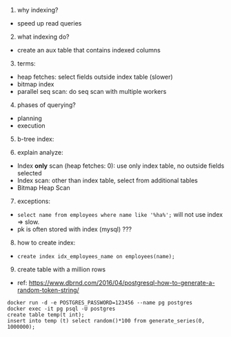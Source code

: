 1. why indexing?

- speed up read queries

2. what indexing do?

- create an aux table that contains indexed columns

3. terms:

- heap fetches: select fields outside index table (slower)
- bitmap index
- parallel seq scan: do seq scan with multiple workers

4. phases of querying?

- planning
- execution

5. b-tree index:

6. explain analyze:

- Index **only** scan (heap fetches: 0): use only index table, no outside fields selected
- Index scan: other than index table, select from additional tables
- Bitmap Heap Scan

7. exceptions:

- `select name from employees where name like '%ha%';` will not use index => slow.
- pk is often stored with index (mysql) ???

8. how to create index:

- `create index idx_employees_name on employees(name);`

9. create table with a million rows

- ref: https://www.dbrnd.com/2016/04/postgresql-how-to-generate-a-random-token-string/

```console
docker run -d -e POSTGRES_PASSWORD=123456 --name pg postgres
docker exec -it pg psql -U postgres
create table temp(t int);
insert into temp (t) select random()*100 from generate_series(0, 1000000);
```
